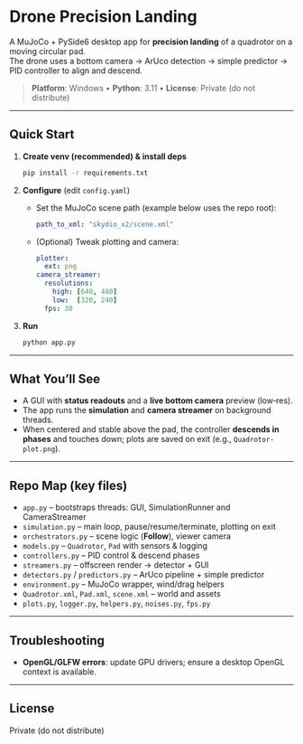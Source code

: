 # Drone Precision Landing

A MuJoCo + PySide6 desktop app for **precision landing** of a quadrotor on a moving circular pad.  
The drone uses a bottom camera → ArUco detection → simple predictor → PID controller to align and descend.

> **Platform**: Windows • **Python**: 3.11 • **License**: Private (do not distribute)

---

## Quick Start

1. **Create venv (recommended) & install deps**
   ```bash
   pip install -r requirements.txt
   ```

2. **Configure** (edit `config.yaml`)
   - Set the MuJoCo scene path (example below uses the repo root):
     ```yaml
     path_to_xml: "skydio_x2/scene.xml"
     ```
   - (Optional) Tweak plotting and camera:
     ```yaml
     plotter:
       ext: png
     camera_streamer:
       resolutions:
         high: [640, 480]
         low:  [320, 240]
       fps: 30
     ```
     
3. **Run**
   ```bash
   python app.py
   ```

---

## What You’ll See

- A GUI with **status readouts** and a **live bottom camera** preview (low‑res).  
- The app runs the **simulation** and **camera streamer** on background threads.  
- When centered and stable above the pad, the controller **descends in phases** and touches down; plots are saved on exit (e.g., `Quadrotor-plot.png`).

---

## Repo Map (key files)

- `app.py` – bootstraps threads: GUI, SimulationRunner and CameraStreamer
- `simulation.py` – main loop, pause/resume/terminate, plotting on exit
- `orchestrators.py` – scene logic (**Follow**), viewer camera
- `models.py` – `Quadrotor`, `Pad` with sensors & logging
- `controllers.py` – PID control & descend phases
- `streamers.py` – offscreen render → detector + GUI
- `detectors.py` / `predictors.py` – ArUco pipeline + simple predictor
- `environment.py` – MuJoCo wrapper, wind/drag helpers
- `Quadrotor.xml`, `Pad.xml`, `scene.xml` – world and assets
- `plots.py`, `logger.py`, `helpers.py`, `noises.py`, `fps.py`

---

## Troubleshooting

- **OpenGL/GLFW errors**: update GPU drivers; ensure a desktop OpenGL context is available.

---

## License

Private (do not distribute)
